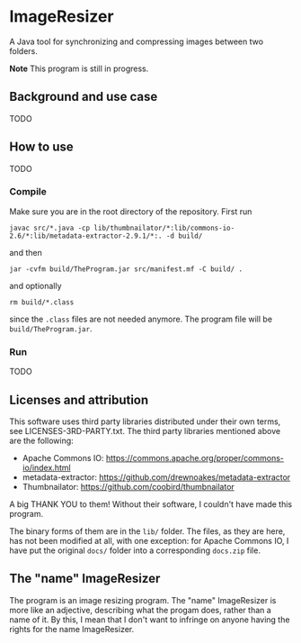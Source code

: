 
# ImageResizer

A Java tool for synchronizing and compressing images between two folders.

**Note** This program is still in progress.

## Background and use case

TODO

## How to use

TODO

### Compile

Make sure you are in the root directory of the repository. First run

`javac src/*.java -cp lib/thumbnailator/*:lib/commons-io-2.6/*:lib/metadata-extractor-2.9.1/*:. -d build/`

and then

`jar -cvfm build/TheProgram.jar src/manifest.mf -C build/ .`

and optionally

`rm build/*.class`

since the `.class` files are not needed anymore. The program file will be `build/TheProgram.jar`.

### Run

TODO

## Licenses and attribution

This software uses third party libraries distributed under their own terms, see LICENSES-3RD-PARTY.txt. The third party libraries mentioned above are the following:

- Apache Commons IO: https://commons.apache.org/proper/commons-io/index.html
- metadata-extractor: https://github.com/drewnoakes/metadata-extractor
- Thumbnailator: https://github.com/coobird/thumbnailator

A big THANK YOU to them! Without their software, I couldn't have made this program. 

The binary forms of them are in the `lib/` folder. The files, as they are here, has not been modified at all, with one exception: for Apache Commons IO, I have put the original `docs/` folder into a corresponding `docs.zip` file.

## The "name" ImageResizer

The program is an image resizing program. The "name" ImageResizer is more like an adjective, describing what the progam does, rather than a name of it. By this, I mean that I don't want to infringe on anyone having the rights for the name ImageResizer.
